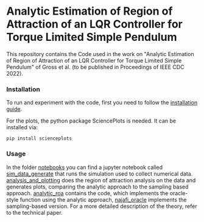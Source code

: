 # Analytic Estimation of Region of Attraction of an LQR Controller for Torque Limited Simple Pendulum

This repository contains the Code used in the work on "Analytic Estimation of Region of Attraction of an LQR Controller for Torque Limited Simple Pendulum" of Gross et al. (to be published in Proceedings of IEEE CDC 2022).

### Installation

To run and experiment with the code, first you need to follow the [installation guide](https://github.com/dfki-ric-underactuated-lab/torque_limited_simple_pendulum/blob/master/docs/reference/source/chapters/00.installation_guide.rst).

For the plots, the python package SciencePlots is needed. It can be installed via:
```
pip install scienceplots
```

### Usage

In the folder [notebooks](notebooks) you can find a jupyter notebook called [sim_data_generate](notebooks/sim_data_generate.ipynb) that runs the simulation used to collect numerical data. [analysis_and_plotting](notebooks/analysis_and_plotting.ipynb) does the region of attraction analysis on the data and generates plots, comparing the analytic approach to the sampling based approach. [analytic_roa](analytic_roa.py) contains the code, which implements the oracle-style function using the analytic approach, [najafi_oracle](najafi_oracle.py) implements the sampling-based version. For a more detailed description of the theory, refer to the technical paper.
